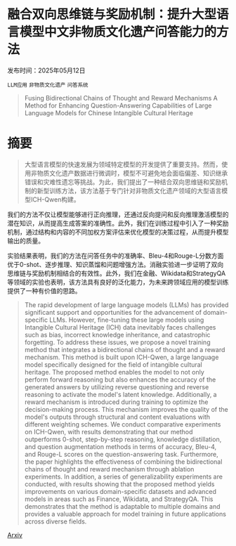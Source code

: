 # 融合双向思维链与奖励机制：提升大型语言模型中文非物质文化遗产问答能力的方法

发布时间：2025年05月12日

`LLM应用` `非物质文化遗产` `问答系统`

> Fusing Bidirectional Chains of Thought and Reward Mechanisms A Method for Enhancing Question-Answering Capabilities of Large Language Models for Chinese Intangible Cultural Heritage

# 摘要

> 大型语言模型的快速发展为领域特定模型的开发提供了重要支持。然而，使用非物质文化遗产数据进行微调时，模型不可避免地会面临偏差、知识继承错误和灾难性遗忘等挑战。为此，我们提出了一种结合双向思维链和奖励机制的新型训练方法，该方法基于专门针对非物质文化遗产领域的大型语言模型ICH-Qwen构建。

我们的方法不仅让模型能够进行正向推理，还通过反向提问和反向推理激活模型的潜在知识，从而提高生成答案的准确性。此外，我们在训练过程中引入了一种奖励机制，通过结构和内容的不同加权方案评估来优化模型的决策过程，从而提升模型输出的质量。

实验结果表明，我们的方法在问答任务中的准确率、Bleu-4和Rouge-L分数方面优于0-shot、逐步推理、知识蒸馏和问题增强方法。消融实验进一步证明了双向思维链与奖励机制相结合的有效性。此外，我们在金融、Wikidata和StrategyQA等领域的实验也表明，该方法具有良好的泛化能力，为未来跨领域应用的模型训练提供了一种有价值的思路。

> The rapid development of large language models (LLMs) has provided significant support and opportunities for the advancement of domain-specific LLMs. However, fine-tuning these large models using Intangible Cultural Heritage (ICH) data inevitably faces challenges such as bias, incorrect knowledge inheritance, and catastrophic forgetting. To address these issues, we propose a novel training method that integrates a bidirectional chains of thought and a reward mechanism. This method is built upon ICH-Qwen, a large language model specifically designed for the field of intangible cultural heritage. The proposed method enables the model to not only perform forward reasoning but also enhances the accuracy of the generated answers by utilizing reverse questioning and reverse reasoning to activate the model's latent knowledge. Additionally, a reward mechanism is introduced during training to optimize the decision-making process. This mechanism improves the quality of the model's outputs through structural and content evaluations with different weighting schemes. We conduct comparative experiments on ICH-Qwen, with results demonstrating that our method outperforms 0-shot, step-by-step reasoning, knowledge distillation, and question augmentation methods in terms of accuracy, Bleu-4, and Rouge-L scores on the question-answering task. Furthermore, the paper highlights the effectiveness of combining the bidirectional chains of thought and reward mechanism through ablation experiments. In addition, a series of generalizability experiments are conducted, with results showing that the proposed method yields improvements on various domain-specific datasets and advanced models in areas such as Finance, Wikidata, and StrategyQA. This demonstrates that the method is adaptable to multiple domains and provides a valuable approach for model training in future applications across diverse fields.

[Arxiv](https://arxiv.org/abs/2505.08167)